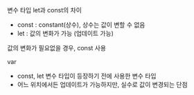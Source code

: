 변수 타입 let과 const의 차이
- const : constant(상수), 상수는 값이 변할 수 없음
- let : 값의 변화가 가능 (업데이트 가능)

값의 변화가 필요없을 경우, const 사용

var
- const, let 변수 타입이 등장하기 전에 사용한 변수 타입
- 어느 위치에서든 업데이트가 가능하지만, 실수로 값이 변경되는 단점